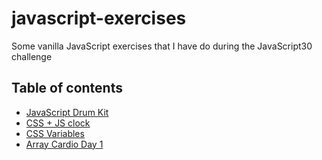 # javascript-exercises

Some vanilla JavaScript exercises that I have do during the JavaScript30 challenge

## Table of contents

- [JavaScript Drum Kit](https://github.com/MiyuHmt/javascript-exercises/tree/master/JavaScriptDrumKit)
- [CSS + JS clock](https://github.com/MiyuHmt/javascript-exercises/tree/master/CssJsClock)
- [CSS Variables](https://github.com/MiyuHmt/javascript-exercises/tree/master/CssVariables)
- [Array Cardio Day 1](https://github.com/MiyuHmt/javascript-exercises/tree/master/ArrayCardioDay1)

